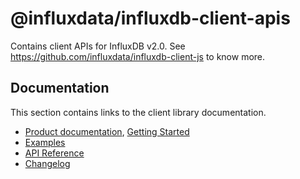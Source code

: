# @influxdata/influxdb-client-apis

Contains client APIs for InfluxDB v2.0. See https://github.com/influxdata/influxdb-client-js to know more.

## Documentation

This section contains links to the client library documentation.

* [Product documentation](https://docs.influxdata.com/influxdb/v2.0/api-guide/client-libraries/nodejs/), [Getting Started](../../README.md#usage)
* [Examples](../../examples#influxdb-client-examples)
* [API Reference](https://influxdata.github.io/influxdb-client-js/influxdb-client-apis.html)
* [Changelog](../../CHANGELOG.md)
